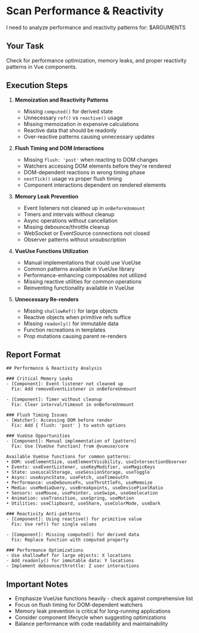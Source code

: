 # Scan Performance & Reactivity

I need to analyze performance and reactivity patterns for: $ARGUMENTS

## Your Task

Check for performance optimization, memory leaks, and proper reactivity patterns in Vue components.

## Execution Steps

1. **Memoization and Reactivity Patterns**
   - Missing `computed()` for derived state
   - Unnecessary `ref()` vs `reactive()` usage
   - Missing memoization in expensive calculations
   - Reactive data that should be readonly
   - Over-reactive patterns causing unnecessary updates

2. **Flush Timing and DOM Interactions**
   - Missing `flush: 'post'` when reacting to DOM changes
   - Watchers accessing DOM elements before they're rendered
   - DOM-dependent reactions in wrong timing phase
   - `nextTick()` usage vs proper flush timing
   - Component interactions dependent on rendered elements

3. **Memory Leak Prevention**
   - Event listeners not cleaned up in `onBeforeUnmount`
   - Timers and intervals without cleanup
   - Async operations without cancellation
   - Missing debounce/throttle cleanup
   - WebSocket or EventSource connections not closed
   - Observer patterns without unsubscription

4. **VueUse Functions Utilization**
   - Manual implementations that could use VueUse
   - Common patterns available in VueUse library
   - Performance-enhancing composables not utilized
   - Missing reactive utilities for common operations
   - Reinventing functionality available in VueUse

5. **Unnecessary Re-renders**
   - Missing `shallowRef()` for large objects
   - Reactive objects when primitive refs suffice
   - Missing `readonly()` for immutable data
   - Function recreations in templates
   - Prop mutations causing parent re-renders

## Report Format

```
## Performance & Reactivity Analysis

### Critical Memory Leaks
- [Component]: Event listener not cleaned up
  Fix: Add removeEventListener in onBeforeUnmount
  
- [Component]: Timer without cleanup
  Fix: Clear interval/timeout in onBeforeUnmount

### Flush Timing Issues  
- [Watcher]: Accessing DOM before render
  Fix: Add { flush: 'post' } to watch options

### VueUse Opportunities
- [Component]: Manual implementation of [pattern]
  Fix: Use [VueUse function] from @vueuse/core
  
Available VueUse functions for common patterns:
• DOM: useElementSize, useElementVisibility, useIntersectionObserver
• Events: useEventListener, useKeyModifier, useMagicKeys
• State: useLocalStorage, useSessionStorage, useToggle
• Async: useAsyncState, useFetch, useTimeoutFn
• Performance: useDebounceFn, useThrottleFn, useMemoize
• Media: useMediaQuery, useBreakpoints, useDevicePixelRatio
• Sensors: useMouse, usePointer, useSwipe, useGeolocation
• Animation: useTransition, useSpring, useMotion
• Utilities: useClipboard, useShare, useColorMode, useDark

### Reactivity Anti-patterns
- [Component]: Using reactive() for primitive value
  Fix: Use ref() for single values
  
- [Component]: Missing computed() for derived data
  Fix: Replace function with computed property

### Performance Optimizations
- Use shallowRef for large objects: X locations
- Add readonly() for immutable data: Y locations  
- Implement debounce/throttle: Z user interactions
```

## Important Notes

- Emphasize VueUse functions heavily - check against comprehensive list
- Focus on flush timing for DOM-dependent watchers
- Memory leak prevention is critical for long-running applications
- Consider component lifecycle when suggesting optimizations
- Balance performance with code readability and maintainability